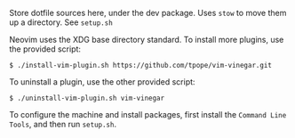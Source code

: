 Store dotfile sources here, under the dev package. Uses `stow` to move them up a directory. See `setup.sh`

Neovim uses the XDG base directory standard. To install more plugins, use the provided script:

```
$ ./install-vim-plugin.sh https://github.com/tpope/vim-vinegar.git
```

To uninstall a plugin, use the other provided script:

```
$ ./uninstall-vim-plugin.sh vim-vinegar
```

To configure the machine and install packages, first install the `Command
Line Tools`, and then run `setup.sh`.
